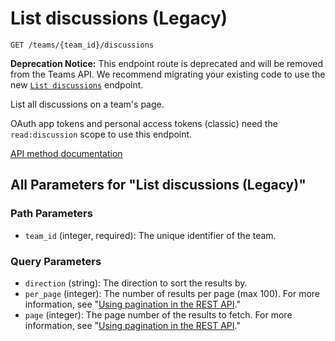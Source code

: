 # List discussions (Legacy)

`GET /teams/{team_id}/discussions`

**Deprecation Notice:** This endpoint route is deprecated and will be removed from the Teams API. We recommend migrating your existing code to use the new [`List discussions`](https://docs.github.com/rest/teams/discussions#list-discussions) endpoint.

List all discussions on a team's page.

OAuth app tokens and personal access tokens (classic) need the `read:discussion` scope to use this endpoint.

[API method documentation](https://docs.github.com/rest/teams/discussions#list-discussions-legacy)

## All Parameters for "List discussions (Legacy)"

### Path Parameters

- `team_id` (integer, required): The unique identifier of the team.
### Query Parameters

- `direction` (string): The direction to sort the results by.
- `per_page` (integer): The number of results per page (max 100). For more information, see "[Using pagination in the REST API](https://docs.github.com/rest/using-the-rest-api/using-pagination-in-the-rest-api)."
- `page` (integer): The page number of the results to fetch. For more information, see "[Using pagination in the REST API](https://docs.github.com/rest/using-the-rest-api/using-pagination-in-the-rest-api)."